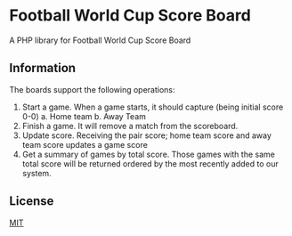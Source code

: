 # Football World Cup Score Board

A PHP library for Football World Cup Score Board

## Information
The boards support the following operations:

1. Start a game. When a game starts, it should capture (being initial score 0-0)
a. Home team
b. Away Team
2. Finish a game. It will remove a match from the scoreboard.
3. Update score. Receiving the pair score; home team score and away team score
updates a game score
4. Get a summary of games by total score. Those games with the same total score
will be returned ordered by the most recently added to our system.

## License

[MIT](https://choosealicense.com/licenses/mit/)
